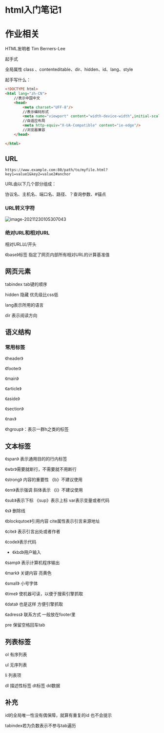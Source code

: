 # html入门笔记1

# 作业相关

HTML发明者 Tim Berners-Lee

起手式

全局属性 class 、contenteditable、dir、hidden、id、lang、style 

起手写什么：

~~~html
<!DOCTYPE html>
<html lang="zh-CN">
    //表示中国中文
    <head>
        <meta charset="UFF-8"/>
        //表示编码形式
        <meta name="viewport" content="width-device-width",initial-scale="1.0"/>
        //自适应布局
        <meta http-equiv="X-UA-Compatible" content="ie-edge"/>
        //浏览器兼容
    </head>
    
</html>
~~~





## URL

~~~
https://www.example.com:80/path/to/myfile.html?key1=value1&key2=value2#anchor
~~~

URL由以下几个部分组成：

协议名、主机名、端口名、路径、？查询参数、#锚点

### URL转义字符

![image-20211230105307043](C:\Users\A\AppData\Roaming\Typora\typora-user-images\image-20211230105307043.png)

### 绝对URL和相对URL

相对URL以/开头

《base》标签 指定了网页内部所有相对URL的计算基准值

## 网页元素

tabindex tab键的顺序  

hidden 隐藏 优先级比css低

lang表示所用的语言

dir 表示阅读方向

## 语义结构

### 常用标签

《header》

《footer》

《main》

《article》

《aside》

《section》

《nav》

《hgroup》：表示一群h之类的标签

## 文本标签

《span》 表示通用目的的行内标签

《wbr》需要就断行，不需要就不用断行

《strong》 内容的重要性 《b》不建议使用

《em》表示强调 斜体表示 《i》不建议使用



《sub》表示下标 《sup》表示上标 var表示变量或者代码



《s》 删除线



《blockqutoe》引用内容 cite属性表示引言来源地址

《cite》 表示引言出处或者作者



《code》表示代码



* 《kbd》用户输入

《samp》 表示计算机程序输出



《mark》 关键内容 亮黄色

《small》 小号字体



《time》 使机器可读，以便于搜索引擎抓取

《data》 也是这样  方便引擎抓取

《adress》 联系方式 一般放在footer里

pre  保留空格回车tab

## 列表标签

ol 有序列表

ul 无序列表

li 列表项

dl 描述性标签 dt标签    dd数据

## 补充

id的全局唯一性没有偶保障，就算有重复的id 也不会提示

tabindex若为负数表示不参与tab遍历